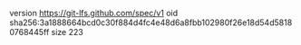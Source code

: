 version https://git-lfs.github.com/spec/v1
oid sha256:3a1888664bcd0c30f884d4fc4e48d6a8fbb102980f26e18d54d58180768445ff
size 223
